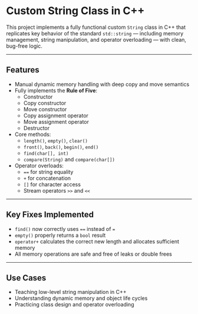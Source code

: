 # Custom String Class in C++

This project implements a fully functional custom `String` class in C++ that replicates key behavior of the standard `std::string` — including memory management, string manipulation, and operator overloading — with clean, bug-free logic.

---

## Features

- Manual dynamic memory handling with deep copy and move semantics
- Fully implements the **Rule of Five**:
  - Constructor
  - Copy constructor
  - Move constructor
  - Copy assignment operator
  - Move assignment operator
  - Destructor
- Core methods:
  - `length()`, `empty()`, `clear()`
  - `front()`, `back()`, `begin()`, `end()`
  - `find(char[], int)`
  - `compare(String)` and `compare(char[])`
- Operator overloads:
  - `==` for string equality
  - `+` for concatenation
  - `[]` for character access
  - Stream operators `>>` and `<<`

---

## Key Fixes Implemented

- `find()` now correctly uses `==` instead of `=`
- `empty()` properly returns a `bool` result
- `operator+` calculates the correct new length and allocates sufficient memory
- All memory operations are safe and free of leaks or double frees

---

## Use Cases

- Teaching low-level string manipulation in C++
- Understanding dynamic memory and object life cycles
- Practicing class design and operator overloading
